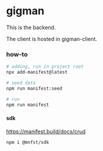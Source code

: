 # gigman

This is the backend.

The client is hosted in gigman-client.

### how-to

```bash
# adding, run in project root
npx add-manifest@latest

# seed data
npm run manifest:seed

# run
npm run manifest

```

#### sdk

https://manifest.build/docs/crud


```bash
npm i @mnfst/sdk
```